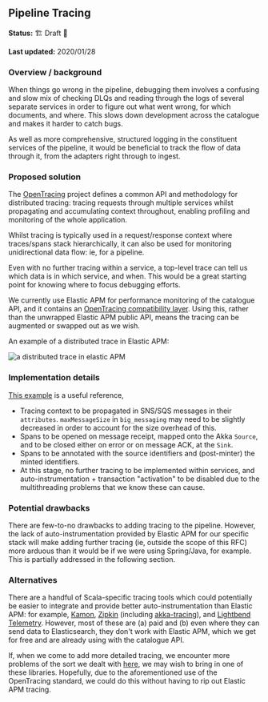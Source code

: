 ## Pipeline Tracing

**Status:** :building_construction: Draft :construction:

**Last updated:** 2020/01/28

### Overview / background

When things go wrong in the pipeline, debugging them involves a confusing and slow mix of checking DLQs and reading through the logs of several separate services in order to figure out what went wrong, for which documents, and where. This slows down development across the catalogue and makes it harder to catch bugs.

As well as more comprehensive, structured logging in the constituent services of the pipeline, it would be beneficial to track the flow of data through it, from the adapters right through to ingest.

### Proposed solution

The [OpenTracing](https://opentracing.io/) project defines a common API and methodology for distributed tracing: tracing requests through multiple services whilst propagating and accumulating context throughout, enabling profiling and monitoring of the whole application.

Whilst tracing is typically used in a request/response context where traces/spans stack hierarchically, it can also be used for monitoring unidirectional data flow: ie, for a pipeline.

Even with no further tracing within a service, a top-level trace can tell us which data is in which service, and when. This would be a great starting point for knowing where to focus debugging efforts.

We currently use Elastic APM for performance monitoring of the catalogue API, and it contains an [OpenTracing compatibility layer](https://www.elastic.co/guide/en/apm/agent/java/current/opentracing-bridge.html). Using this, rather than the unwrapped Elastic APM public API, means the tracing can be augmented or swapped out as we wish.

An example of a distributed trace in Elastic APM:

![a distributed trace in elastic APM](https://user-images.githubusercontent.com/4429247/73259713-44adf980-41c0-11ea-8ddb-1e1c4e5ff631.png)

### Implementation details

[This example](https://github.com/bvader/pipelineapmexample) is a useful reference, 

- Tracing context to be propagated in SNS/SQS messages in their `attributes`.  `maxMessageSize` in `big_messaging` may need to be slightly decreased in order to account for the size overhead of this.
- Spans to be opened on message receipt, mapped onto the Akka `Source`, and to be closed either on error or on message ACK, at the `Sink`. 
- Spans to be annotated with the source identifiers and (post-minter) the minted identifiers.
- At this stage, no further tracing to be implemented within services, and auto-instrumentation + transaction "activation" to be disabled due to the multithreading problems that we know these can cause.

### Potential drawbacks

There are few-to-no drawbacks to adding tracing to the pipeline. However, the lack of auto-instrumentation provided by Elastic APM for our specific stack will make adding further tracing (ie, outside the scope of this RFC) more arduous than it would be if we were using Spring/Java, for example. This is partially addressed in the following section.

### Alternatives

There are a handful of Scala-specific tracing tools which could potentially be easier to integrate and provide better auto-instrumentation than Elastic APM: for example, [Kamon](kamon.io), [Zipkin](https://zipkin.io/) (including [akka-tracing](https://github.com/levkhomich/akka-tracing)), and [Lightbend Telemetry](https://developer.lightbend.com/docs/telemetry/current/home.html).
However, most of these are (a) paid and (b) even where they can send data to Elasticsearch, they don't work with Elastic APM, which we get for free and are already using with the catalogue API.

If, when we come to add more detailed tracing, we encounter more problems of the sort we dealt with [here](https://github.com/wellcometrust/catalogue/pull/307), we may wish to bring in one of these libraries. Hopefully, due to the aforementioned use of the OpenTracing standard, we could do this without having to rip out Elastic APM tracing.
